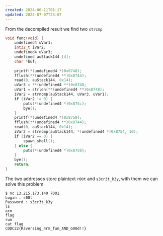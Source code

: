```yaml
---
created: 2024-06-11T01:17
updated: 2024-07-07T23:07
---
```


From the decompiled result we find two `strcmp`

```cpp
void func(void) {
    undefined4 uVar1;
    int32_t iVar2;
    undefined4 uVar3;
    undefined auStack144 [4];
    char *buf;
    
    printf(*(undefined4 *)0x8740);
    fflush(**(undefined4 **)0x8744);
    read(0, auStack144, 0x14);
    uVar3 = **(undefined4 **)0x8748;
    uVar1 = strlen(**(undefined4 **)0x8748);
    iVar2 = strncmp(auStack144, uVar3, uVar1);
    if (iVar2 != 0) {
        puts(*(undefined4 *)0x874c);
        bye();
    }
    printf(*(undefined4 *)0x8750);
    fflush(**(undefined4 **)0x8744);
    read(0, auStack144, 0x14);
    iVar2 = strncmp(auStack144, *(undefined4 *)0x8754, 10);
    if (iVar2 == 0) {
        spawn_shell();
    } else {
        puts(*(undefined4 *)0x8758);
    }
    bye();
    return;
}
```

The two addresses store plaintext `r00t` and `s3cr3t_k3y`, with them we can solve this problem

```shell
$ nc 13.215.173.140 7001
Login : r00t
Password : s3cr3t_k3y
ls
arm
flag
run
cat flag
CDDC22{R3versing_4rm_fun_AND_G00d!!}
```
